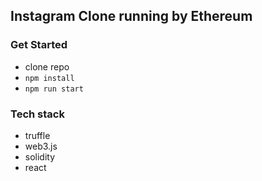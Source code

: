 ## Instagram Clone running by Ethereum

### Get Started
- clone repo
- `npm install`
- `npm run start`

### Tech stack
- truffle
- web3.js
- solidity
- react